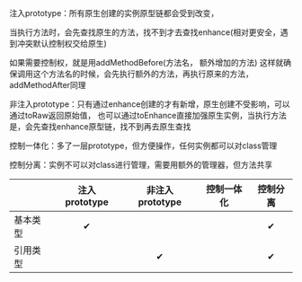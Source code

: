 
注入prototype：所有原生创建的实例原型链都会受到改变，

当执行方法时，会先查找原生的方法，找不到才去查找enhance(相对更安全，遇到冲突默认控制权交给原生)

如果需要控制权，就是用addMethodBefore(方法名， 额外增加的方法)
这样就确保调用这个方法名的时候，会先执行额外的方法，再执行原来的方法，addMethodAfter同理

非注入prototype：只有通过enhance创建的才有新增，原生创建不受影响，可以通过toRaw返回原始值，
也可以通过toEnhance直接加强原生实例，当执行方法是，会先查找enhance原型链，找不到再去原生查找

控制一体化：多了一层prototype，但方便操作，任何实例都可以对class管理

控制分离：实例不可以对class进行管理，需要用额外的管理器，但方法共享




|        |注入prototype|非注入prototype|控制一体化|控制分离|
|--------|:-----------:|:-------------:|:--------:|:------:|
|基本类型|     ✔      |               |          |    ✔   |
|引用类型|             |       ✔      |          |    ✔   |
